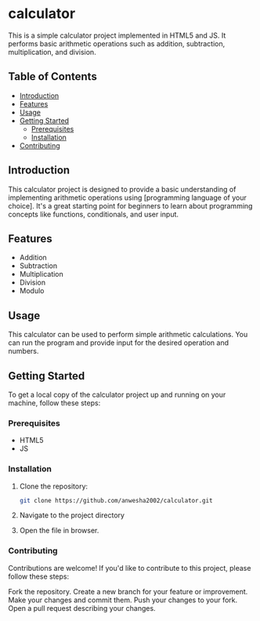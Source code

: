 # calculator

This is a simple calculator project implemented in HTML5 and JS. It performs basic arithmetic operations such as addition, subtraction, multiplication, and division.

## Table of Contents

- [Introduction](#introduction)
- [Features](#features)
- [Usage](#usage)
- [Getting Started](#getting-started)
  - [Prerequisites](#prerequisites)
  - [Installation](#installation)
- [Contributing](#contributing)

## Introduction

This calculator project is designed to provide a basic understanding of implementing arithmetic operations using [programming language of your choice]. It's a great starting point for beginners to learn about programming concepts like functions, conditionals, and user input.

## Features

- Addition
- Subtraction
- Multiplication
- Division
- Modulo

## Usage

This calculator can be used to perform simple arithmetic calculations. You can run the program and provide input for the desired operation and numbers.

## Getting Started

To get a local copy of the calculator project up and running on your machine, follow these steps:

### Prerequisites

- HTML5
- JS

### Installation

1. Clone the repository:

   ```sh
   git clone https://github.com/anwesha2002/calculator.git
2. Navigate to the project directory
3. Open the file in browser.

### Contributing

Contributions are welcome! If you'd like to contribute to this project, please follow these steps:

Fork the repository.
Create a new branch for your feature or improvement.
Make your changes and commit them.
Push your changes to your fork.
Open a pull request describing your changes.
